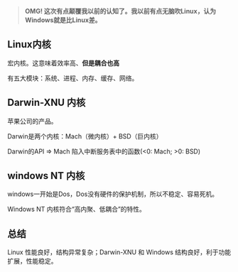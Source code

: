 > **OMG! 这次有点颠覆我以前的认知了。我以前有点无脑吹Linux，认为Windows就是比Linux差。**

## Linux内核
宏内核。这意味着效率高、**但是耦合也高**

有五大模块：系统、进程、内存、缓存、网络。

## Darwin-XNU 内核
苹果公司的产品。

Darwin是两个内核：Mach（微内核）+ BSD（巨内核）

Darwin的API => Mach 陷入中断服务表中的函数(<0: Mach; >0: BSD)

## windows NT 内核
windows一开始是Dos，Dos没有硬件的保护机制，所以不稳定、容易死机。

Windows NT 内核符合“高内聚、低耦合”的特性。

## 总结
Linux 性能良好，结构异常复杂；Darwin-XNU 和 Windows 结构良好，利于功能扩展，性能稳定。

